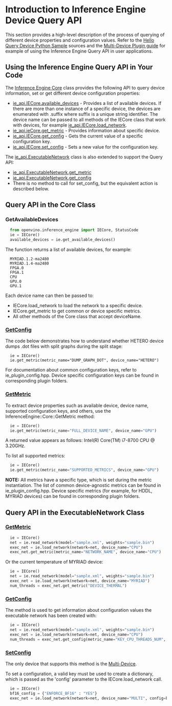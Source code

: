 # Introduction to Inference Engine Device Query API

This section provides a high-level description of the process of querying of different device properties and configuration values. Refer to the [Hello Query Device Python Sample](https://docs.openvinotoolkit.org/latest/openvino_inference_engine_ie_bridges_python_sample_hello_query_device_README.html) sources and the [Multi-Device Plugin guide](https://docs.openvinotoolkit.org/latest/openvino_docs_IE_DG_supported_plugins_MULTI.html) for example of using the Inference Engine Query API in user applications.

## Using the Inference Engine Query API in Your Code

The [Inference Engine Core](https://docs.openvinotoolkit.org/2021.1/ie_python_api/classie__api_1_1IECore.html) class provides the following API to query device information, set or get different device configuration properties:

* [ie_api.IECore.available_devices](https://docs.openvinotoolkit.org/2021.1/ie_python_api/classie__api_1_1IECore.html#a53ae93f362e9ceb7ffe27fcd20000025) - Provides a list of available devices. If there are more than one instance of a specific device, the devices are enumerated with .suffix where suffix is a unique string identifier. The device name can be passed to all methods of the IECore class that work with devices, for example [ie_api.IECore.load_network](https://docs.openvinotoolkit.org/2021.1/ie_python_api/classie__api_1_1IECore.html#ac9a2e043d14ccfa9c6bbf626cfd69fcc).
* [ie_api.ieCore.get_metric](https://docs.openvinotoolkit.org/latest/ie_python_api/classie__api_1_1IECore.html#af1cdf2ecbea6399c556957c2c2fdf8eb) - Provides information about specific device.
* [ie_api.IECore.get_config](https://docs.openvinotoolkit.org/latest/ie_python_api/classie__api_1_1IECore.html#a48764dec7c235d2374af8b8ef53c6363) - Gets the current value of a specific configuration key.
* [ie_api.IECore.set_config](https://docs.openvinotoolkit.org/latest/ie_python_api/classie__api_1_1IECore.html#a2c738cee90fca27146e629825c039a05)  - Sets a new value for the configuration key.

The [ie_api.ExecutableNetwork](https://docs.openvinotoolkit.org/2021.1/ie_python_api/classie__api_1_1ExecutableNetwork.html) class is also extended to support the Query API:
* [ie_api.ExecutableNetwork.get_metric](https://docs.openvinotoolkit.org/2021.1/ie_python_api/classie__api_1_1ExecutableNetwork.html#ab1266563989479fd897250390f4ca23b)
* [ie_api.ExecutableNetwork.get_config](https://docs.openvinotoolkit.org/2021.1/ie_python_api/classie__api_1_1ExecutableNetwork.html#a41880d0a92e9f34096f38b81b0fef3db)
* There is no method to call for set_config, but the equivalent action is described below.

## Query API in the Core Class

### GetAvailableDevices

```python
  from openvino.inference_engine import IECore, StatusCode
  ie = IECore()
  available_devices = ie.get_available_devices()
```

The function returns a list of available devices, for example:

<pre><code>  MYRIAD.1.2-ma2480
  MYRIAD.1.4-ma2480
  FPGA.0
  FPGA.1
  CPU
  GPU.0
  GPU.1
</code></pre>

Each device name can then be passed to:
- IECore.load_network to load the network to a specific device.
- IECore.get_metric to get common or device specific metrics.
- All other methods of the Core class that accept deviceName.

### [GetConfig](https://docs.openvinotoolkit.org/latest/ie_python_api/classie__api_1_1IECore.html#a48764dec7c235d2374af8b8ef53c6363)

The code below demonstrates how to understand whether HETERO device dumps .dot files with split graphs during the split stage:

<pre><code>  ie = IECore()
  ie.get_metric(metric_name="DUMP_GRAPH_DOT", device_name="HETERO")
</code></pre>

For documentation about common configuration keys, refer to ie_plugin_config.hpp. Device specific configuration keys can be found in corresponding plugin folders.

### [GetMetric](https://docs.openvinotoolkit.org/latest/ie_python_api/classie__api_1_1IECore.html#af1cdf2ecbea6399c556957c2c2fdf8eb)

To extract device properties such as available device, device name, supported configuration keys, and others, use the InferenceEngine::Core::GetMetric method:

```python
  ie = IECore()
  ie.get_metric(metric_name="FULL_DEVICE_NAME", device_name="GPU")
```

A returned value appears as follows: Intel(R) Core(TM) i7-8700 CPU @ 3.20GHz.

To list all supported metrics:

```python
  ie = IECore()
  ie.get_metric(metric_name="SUPPORTED_METRICS", device_name="GPU")
```


**NOTE:** All metrics have a specific type, which is set during the metric instantiation. The list of common device-agnostic metrics can be found in ie_plugin_config.hpp. Device specific metrics (for example, for HDDL, MYRIAD devices) can be found in corresponding plugin folders.

## Query API in the ExecutableNetwork Class

### [GetMetric](https://docs.openvinotoolkit.org/2021.1/ie_python_api/classie__api_1_1ExecutableNetwork.html#ab1266563989479fd897250390f4ca23b)

```python
  ie = IECore()
  net = ie.read_network(model="sample.xml", weights="sample.bin")
  exec_net = ie.load_network(network=net, device_name="CPU")
  exec_net.get_metric(metric_name="NETWORK_NAME", device_name="CPU") 
```

Or the current temperature of MYRIAD device:

```python
  ie = IECore()
  net = ie.read_network(model="sample.xml", weights="sample.bin")
  exec_net = ie.load_network(network=net, device_name="MYRIAD")
  num_threads = exec_net.get_metric("DEVICE_THERMAL")
```

### [GetConfig](https://docs.openvinotoolkit.org/2021.1/ie_python_api/classie__api_1_1ExecutableNetwork.html#a41880d0a92e9f34096f38b81b0fef3db)
The method is used to get information about configuration values the executable network has been created with:

```python
  ie = IECore()
  net = ie.read_network(model="sample.xml", weights="sample.bin")
  exec_net = ie.load_network(network=net, device_name="CPU")
  num_threads = exec_net.get_config(metric_name="KEY_CPU_THREADS_NUM", device_name="CPU")
```

### [SetConfig](https://docs.openvinotoolkit.org/latest/ie_python_api/classie__api_1_1IECore.html#a2c738cee90fca27146e629825c039a05)

The only device that supports this method is the [Multi-Device](https://docs.openvinotoolkit.org/latest/openvino_docs_IE_DG_supported_plugins_MULTI.html).

To set a configuration, a valid key must be used to create a dictionary, which is passed as the 'config' parameter to the IECore.load_network call.
```python
  ie = IECore()
  bf16_config = {"ENFORCE_BF16" : "YES"}
  exec_net = ie.load_network(network=net, device_name="MULTI", config=bf16_config)
```




